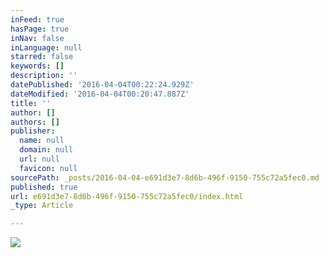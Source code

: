 ```yaml
---
inFeed: true
hasPage: true
inNav: false
inLanguage: null
starred: false
keywords: []
description: ''
datePublished: '2016-04-04T00:22:24.929Z'
dateModified: '2016-04-04T00:20:47.887Z'
title: ''
author: []
authors: []
publisher:
  name: null
  domain: null
  url: null
  favicon: null
sourcePath: _posts/2016-04-04-e691d3e7-8d6b-496f-9150-755c72a5fec0.md
published: true
url: e691d3e7-8d6b-496f-9150-755c72a5fec0/index.html
_type: Article

---
```

![](https://the-grid-user-content.s3-us-west-2.amazonaws.com/eb4781ab-7bde-45c5-91fd-fd5cdb890d3c.jpg)